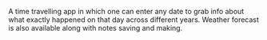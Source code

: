 A time travelling app in which one can enter any date to grab info about what exactly happened on that day across different years. Weather forecast is also available along with notes saving and making.
